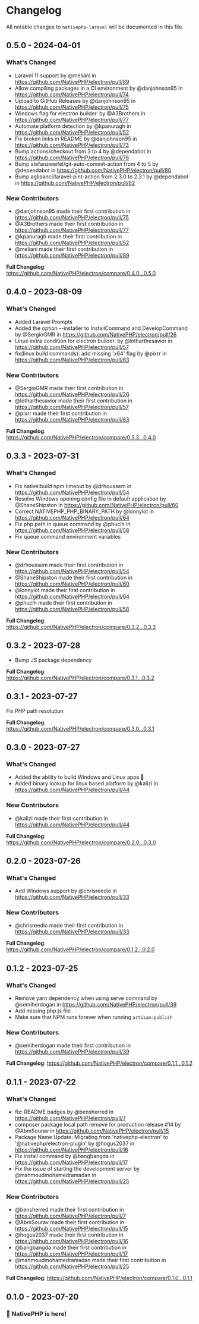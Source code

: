 # Changelog

All notable changes to `nativephp-laravel` will be documented in this file.

## 0.5.0 - 2024-04-01

### What's Changed

* Laravel 11 support by @meliani in https://github.com/NativePHP/electron/pull/89
* Allow compiling packages in a CI environment by @danjohnson95 in https://github.com/NativePHP/electron/pull/74
* Upload to GitHub Releases by @danjohnson95 in https://github.com/NativePHP/electron/pull/75
* Windows flag for electron builder. by @A3Brothers in https://github.com/NativePHP/electron/pull/77
* Automate platform detection by @kpanuragh in https://github.com/NativePHP/electron/pull/52
* Fix broken links in README by @danjohnson95 in https://github.com/NativePHP/electron/pull/73
* Bump actions/checkout from 3 to 4 by @dependabot in https://github.com/NativePHP/electron/pull/78
* Bump stefanzweifel/git-auto-commit-action from 4 to 5 by @dependabot in https://github.com/NativePHP/electron/pull/80
* Bump aglipanci/laravel-pint-action from 2.3.0 to 2.3.1 by @dependabot in https://github.com/NativePHP/electron/pull/82

### New Contributors

* @danjohnson95 made their first contribution in https://github.com/NativePHP/electron/pull/75
* @A3Brothers made their first contribution in https://github.com/NativePHP/electron/pull/77
* @kpanuragh made their first contribution in https://github.com/NativePHP/electron/pull/52
* @meliani made their first contribution in https://github.com/NativePHP/electron/pull/89

**Full Changelog**: https://github.com/NativePHP/electron/compare/0.4.0...0.5.0

## 0.4.0 - 2023-08-09

### What's Changed

- Added Laravel Prompts
- Added the option --installer to InstallCommand and DevelopCommand by @SergioGMR in https://github.com/NativePHP/electron/pull/26
- Linux extra condition for electron builder. by @lotharthesavior in https://github.com/NativePHP/electron/pull/57
- fix(linux build commands): add missing 'x64' flag by @pixrr in https://github.com/NativePHP/electron/pull/63

### New Contributors

- @SergioGMR made their first contribution in https://github.com/NativePHP/electron/pull/26
- @lotharthesavior made their first contribution in https://github.com/NativePHP/electron/pull/57
- @pixrr made their first contribution in https://github.com/NativePHP/electron/pull/63

**Full Changelog**: https://github.com/NativePHP/electron/compare/0.3.3...0.4.0

## 0.3.3 - 2023-07-31

### What's Changed

- Fix native:build npm timeout by @drhoussem in https://github.com/NativePHP/electron/pull/54
- Resolve Windows opening config file in default application by @ShaneShipston in https://github.com/NativePHP/electron/pull/60
- Correct NATIVEPHP_PHP_BINARY_PATH by @lonnylot in https://github.com/NativePHP/electron/pull/64
- Fix php path in queue command by @phuclh in https://github.com/NativePHP/electron/pull/58
- Fix queue command environment variables

### New Contributors

- @drhoussem made their first contribution in https://github.com/NativePHP/electron/pull/54
- @ShaneShipston made their first contribution in https://github.com/NativePHP/electron/pull/60
- @lonnylot made their first contribution in https://github.com/NativePHP/electron/pull/64
- @phuclh made their first contribution in https://github.com/NativePHP/electron/pull/58

**Full Changelog**: https://github.com/NativePHP/electron/compare/0.3.2...0.3.3

## 0.3.2 - 2023-07-28

- Bump JS package dependency

**Full Changelog**: https://github.com/NativePHP/electron/compare/0.3.1...0.3.2

## 0.3.1 - 2023-07-27

Fix PHP path resolution

**Full Changelog**: https://github.com/NativePHP/electron/compare/0.3.0...0.3.1

## 0.3.0 - 2023-07-27

### What's Changed

- Added the ability to build Windows and Linux apps 🎉
- Added binary lookup for linux based platform by @kalizi in https://github.com/NativePHP/electron/pull/44

### New Contributors

- @kalizi made their first contribution in https://github.com/NativePHP/electron/pull/44

**Full Changelog**: https://github.com/NativePHP/electron/compare/0.2.0...0.3.0

## 0.2.0 - 2023-07-26

### What's Changed

- Add Windows support by @chrisreedio in https://github.com/NativePHP/electron/pull/33

### New Contributors

- @chrisreedio made their first contribution in https://github.com/NativePHP/electron/pull/33

**Full Changelog**: https://github.com/NativePHP/electron/compare/0.1.2...0.2.0

## 0.1.2 - 2023-07-25

### What's Changed

- Remove yarn dependency when using serve command by @semiherdogan in https://github.com/NativePHP/electron/pull/39
- Add missing php.js file
- Make sure that NPM runs forever when running `artisan:publish`

### New Contributors

- @semiherdogan made their first contribution in https://github.com/NativePHP/electron/pull/39

**Full Changelog**: https://github.com/NativePHP/electron/compare/0.1.1...0.1.2

## 0.1.1 - 2023-07-22

### What's Changed

- fix: README badges by @bensherred in https://github.com/NativePHP/electron/pull/7
- composer package local path remove for production release #14 by @AbmSourav in https://github.com/NativePHP/electron/pull/15
- Package Name Update: Migrating from 'nativephp-electron' to '@nativephp/electron-plugin' by @hogus2037 in https://github.com/NativePHP/electron/pull/16
- Fix install command by @bangbangda in https://github.com/NativePHP/electron/pull/17
- Fix the issue of starting the development server by @mahmoudmohamedramadan in https://github.com/NativePHP/electron/pull/25

### New Contributors

- @bensherred made their first contribution in https://github.com/NativePHP/electron/pull/7
- @AbmSourav made their first contribution in https://github.com/NativePHP/electron/pull/15
- @hogus2037 made their first contribution in https://github.com/NativePHP/electron/pull/16
- @bangbangda made their first contribution in https://github.com/NativePHP/electron/pull/17
- @mahmoudmohamedramadan made their first contribution in https://github.com/NativePHP/electron/pull/25

**Full Changelog**: https://github.com/NativePHP/electron/compare/0.1.0...0.1.1

## 0.1.0 - 2023-07-20

### 🎉 NativePHP is here!
